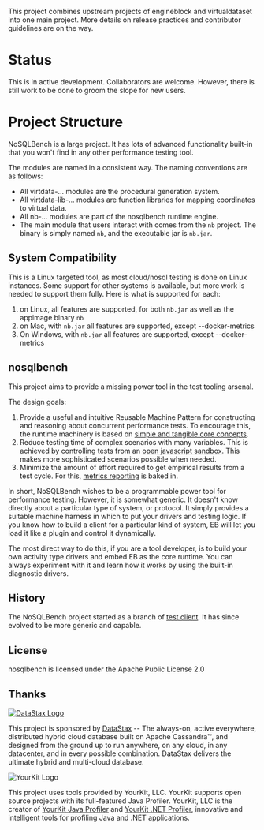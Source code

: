 This project combines upstream projects of engineblock and virtualdataset into one main project. More details on release practices and contributor guidelines are on the way.

# Status

This is in active development. Collaborators are welcome. However, there is still work to be done to groom the slope for new users.

# Project Structure

NoSQLBench is a large project. It has lots of advanced functionality built-in that you won't find in any other performance testing tool.

The modules are named in a consistent way. The naming conventions are as follows:

- All virtdata-... modules are the procedural generation system.
- All virtdata-lib-... modules are function libraries for mapping coordinates to virtual data.
- All nb-... modules are part of the nosqlbench runtime engine.
- The main module that users interact with comes from the `nb` project. The binary is simply named `nb`, and the executable jar is `nb.jar`.

## System Compatibility

This is a Linux targeted tool, as most cloud/nosql testing is done on Linux instances. Some support for other systems is available, but more work is needed to support them fully. Here is what is supported for each:

1. on Linux, all features are supported, for both `nb.jar` as well as the appimage binary `nb`
2. on Mac, with `nb.jar` all features are supported, except --docker-metrics
3. On Windows, with `nb.jar` all features are supported, except --docker-metrics

## nosqlbench

This project aims to provide a missing power tool in the test tooling arsenal.

The design goals:

1. Provide a useful and intuitive Reusable Machine Pattern for constructing and reasoning about concurrent performance tests. To encourage this, the runtime machinery is based on [simple and tangible core concepts](http://docs.nosqlbench.io/user-guide/concepts/).
2. Reduce testing time of complex scenarios with many variables. This is achieved by controlling tests from an [open javascript sandbox](http://docs.nosqlbench.io/user-guide/scripting/). This makes more sophisticated scenarios possible when needed.
3. Minimize the amount of effort required to get empirical results from a test cycle. For this, [metrics reporting](http://docs.nosqlbench.io/user-guide/metrics/) is baked in.

In short, NoSQLBench wishes to be a programmable power tool for performance
testing. However, it is somewhat generic. It doesn't know directly about a
particular type of system, or protocol. It simply provides a suitable machine
harness in which to put your drivers and testing logic. If you know how to build
a client for a particular kind of system, EB will let you load it like a plugin
and control it dynamically.

The most direct way to do this, if you are a tool developer, is to build your
own activity type drivers and embed EB as the core runtime. You can always
experiment with it and learn how it works by using the built-in diagnostic
drivers.

## History

The NoSQLBench project started as a branch of [test
client](http://github.com/jshook/testclient). It has since evolved to be more generic and capable.

## License

nosqlbench is licensed under the Apache Public License 2.0

## Thanks

[![DataStax Logo](https://www.datastax.com/sites/default/files/content/graphics/logo/DS-logo-2019_1-25percent.png)](http://datastax.com/)

This project is sponsored by [DataStax](http://datstax.com/) -- The always-on, active everywhere, distributed hybrid cloud database built on Apache Cassandra™, and designed from the ground up to run anywhere, on any cloud, in any datacenter, and in every possible combination. DataStax delivers the ultimate hybrid and multi-cloud database.

![YourKit Logo](https://www.yourkit.com/images/yklogo.png)

This project uses tools provided by YourKit, LLC. YourKit supports open source projects with its full-featured Java Profiler.
YourKit, LLC is the creator of <a href="https://www.yourkit.com/java/profiler/">YourKit Java Profiler</a>
and <a href="https://www.yourkit.com/.net/profiler/">YourKit .NET Profiler</a>,
innovative and intelligent tools for profiling Java and .NET applications.
